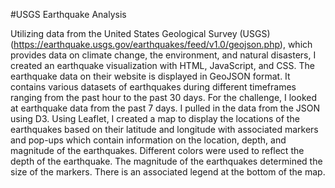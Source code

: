 #USGS Earthquake Analysis

Utilizing data from the United States Geological Survey (USGS) (https://earthquake.usgs.gov/earthquakes/feed/v1.0/geojson.php), which provides data on climate change, the environment, and natural disasters, I created an earthquake visualization with HTML, JavaScript, and CSS. 
The earthquake data on their website is displayed in GeoJSON format. It contains various datasets of earthquakes during different timeframes ranging from the past hour to the past 30 days. For the challenge, I looked at earthquake data from the past 7 days.
I pulled in the data from the JSON using D3. Using Leaflet, I created a map to display the locations of the earthquakes based on their latitude and longitude with associated markers and pop-ups which contain information on the location, depth, and magnitude of the earthquakes. Different colors were used to reflect the depth of the earthquake. The magnitude of the earthquakes determined the size of the markers. There is an associated legend at the bottom of the map. 

